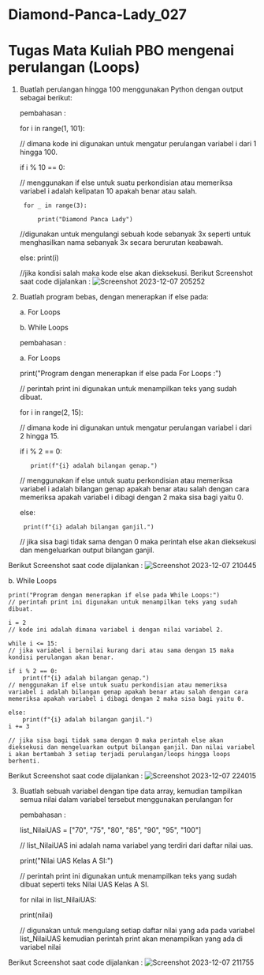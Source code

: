 # Diamond-Panca-Lady_027
# Tugas Mata Kuliah PBO mengenai perulangan (Loops)
1. Buatlah perulangan hingga 100 menggunakan Python dengan output sebagai berikut:

    pembahasan :
   
   for i in range(1, 101):
   
    // dimana kode ini digunakan untuk mengatur perulangan variabel i dari                             1 hingga 100.
   
    if i % 10 == 0:
   
   // menggunakan if else untuk suatu perkondisian atau memeriksa variabel i                          adalah kelipatan 10 apakah benar atau salah.
   
        for _ in range(3):

            print("Diamond Panca Lady")
   //digunakan untuk mengulangi sebuah kode sebanyak 3x seperti untuk menghasilkan nama              sebanyak 3x secara berurutan keabawah.
   
    else:
        print(i)
   
   //jika kondisi salah maka kode else akan dieksekusi. 
Berikut Screenshot saat code dijalankan :
![Screenshot 2023-12-07 205252](https://github.com/DiamondPL-1102/Diamond-Panca-Lady_027/assets/149948656/1662ae45-0880-4664-a70b-4e7121848c9f)

2. Buatlah program bebas, dengan menerapkan if else pada:
   
   a. For Loops
   
   b. While Loops

   pembahasan :

   a. For Loops
  
    print("Program dengan menerapkan if else pada For Loops :")
   
     // perintah print ini digunakan untuk menampilkan teks yang sudah dibuat.
 
    for i in range(2, 15):
   
     // dimana kode ini digunakan untuk mengatur perulangan variabel i dari 2 hingga 15.

      if i % 2 == 0:
   
          print(f"{i} adalah bilangan genap.")
   
     // menggunakan if else untuk suatu perkondisian atau memeriksa variabel i adalah bilangan genap apakah benar atau salah dengan cara memeriksa apakah variabel i dibagi dengan 2 maka sisa bagi yaitu 0.
 
      else:
   
        print(f"{i} adalah bilangan ganjil.")
   
     // jika sisa bagi tidak sama dengan 0 maka perintah else akan dieksekusi dan mengeluarkan output bilangan ganjil.

Berikut Screenshot saat code dijalankan :
![Screenshot 2023-12-07 210445](https://github.com/DiamondPL-1102/Diamond-Panca-Lady_027/assets/149948656/e045d9c0-a64e-4551-9354-a29f418ab487)

  b. While Loops
    
    print("Program dengan menerapkan if else pada While Loops:")
    // perintah print ini digunakan untuk menampilkan teks yang sudah dibuat.
   
    i = 2
    // kode ini adalah dimana variabel i dengan nilai variabel 2.
 
    while i <= 15:
    // jika variabel i bernilai kurang dari atau sama dengan 15 maka kondisi perulangan akan benar.
 
    if i % 2 == 0:
        print(f"{i} adalah bilangan genap.")
    // menggunakan if else untuk suatu perkondisian atau memeriksa variabel i adalah bilangan genap apakah benar atau salah dengan cara memeriksa apakah variabel i dibagi dengan 2 maka sisa bagi yaitu 0.
 
    else:
        print(f"{i} adalah bilangan ganjil.")
    i += 3
    
    // jika sisa bagi tidak sama dengan 0 maka perintah else akan dieksekusi dan mengeluarkan output bilangan ganjil. Dan nilai variabel i akan bertambah 3 setiap terjadi perulangan/loops hingga loops berhenti.

Berikut Screenshot saat code dijalankan :
![Screenshot 2023-12-07 224015](https://github.com/DiamondPL-1102/Diamond-Panca-Lady_027/assets/149948656/6abace77-8067-4e5f-827c-61d7e6a65802)

3. Buatlah sebuah variabel dengan tipe data array, kemudian tampilkan semua nilai dalam variabel tersebut menggunakan perulangan for
   
   pembahasan :

   list_NilaiUAS = ["70", "75", "80", "85", "90", "95", "100"]

   // list_NilaiUAS ini adalah nama variabel yang terdiri dari daftar nilai uas.

   print("Nilai UAS Kelas A SI:")

   // perintah print ini digunakan untuk menampilkan teks yang sudah dibuat seperti teks Nilai        UAS Kelas A SI.

   for nilai in list_NilaiUAS:

      print(nilai)
   
   // digunakan untuk mengulang setiap daftar nilai yang ada pada variabel list_NilaiUAS              kemudian perintah print akan menampilkan yang ada di variabel nilai

  Berikut Screenshot saat code dijalankan :
  ![Screenshot 2023-12-07 211755](https://github.com/DiamondPL-1102/Diamond-Panca-Lady_027/assets/149948656/a36f924c-554e-48b2-8e79-b4afd7ed859c)

